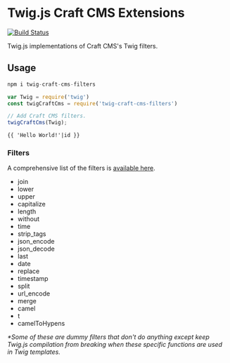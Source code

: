 # Twig.js Craft CMS Extensions

[![Build Status](https://travis-ci.org/kalamuna/twig-drupal-filters.svg?branch=master)](https://travis-ci.org/kalamuna/twig-drupal-filters)

Twig.js implementations of Craft CMS's Twig filters.

## Usage

```javascript
npm i twig-craft-cms-filters
```

``` javascript
var Twig = require('twig')
const twigCraftCms = require('twig-craft-cms-filters')

// Add Craft CMS filters.
twigCraftCms(Twig);
```

``` twig
{{ 'Hello World!'|id }}
```

### Filters

A comprehensive list of the filters is [available here](https://craftcms.com/docs/3.x/dev/filters.html).

- join
- lower
- upper
- capitalize
- length
- without
- time
- strip_tags
- json_encode
- json_decode
- last
- date
- replace
- timestamp
- split
- url_encode
- merge
- camel
- t
- camelToHypens

_*Some of these are dummy filters that don't do anything except keep Twig.js compilation from breaking when these specific functions are used in Twig templates._